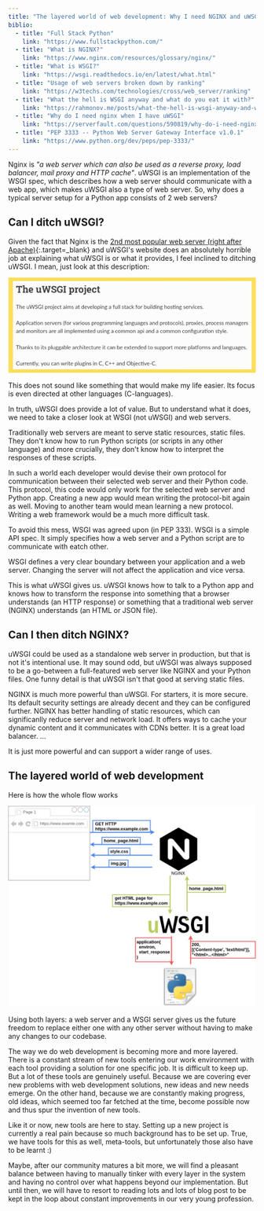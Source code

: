 ```yaml
---
title: "The layered world of web development: Why I need NGINX and uWSGI to run a Python app?"
biblio:
  - title: "Full Stack Python"
    link: "https://www.fullstackpython.com/"
  - title: "What is NGINX?"
    link: "https://www.nginx.com/resources/glossary/nginx/"
  - title: "What is WSGI?"
    link: "https://wsgi.readthedocs.io/en/latest/what.html"
  - title: "Usage of web servers broken down by ranking"
    link: "https://w3techs.com/technologies/cross/web_server/ranking"
  - title: "What the hell is WSGI anyway and what do you eat it with?"
    link: "https://rahmonov.me/posts/what-the-hell-is-wsgi-anyway-and-what-do-you-eat-it-with/"
  - title: "Why do I need nginx when I have uWSGI"
    link: "https://serverfault.com/questions/590819/why-do-i-need-nginx-when-i-have-uwsgi"
  - title: "PEP 3333 -- Python Web Server Gateway Interface v1.0.1"
    link: "https://www.python.org/dev/peps/pep-3333/"
---
```


Nginx is *"a web server which can also be used as a reverse proxy, load balancer, mail proxy and HTTP cache"*. uWSGI is an implementation of the WSGI spec, which describes how a web server should communicate with a web app, which makes uWSGI also a type of web server. So, why does a typical server setup for a Python app consists of 2 web servers?

## Can I ditch uWSGI?

Given the fact that Nginx is the [2nd most popular web server (right after Apache)](https://w3techs.com/technologies/cross/web_server/ranking){:.target=_blank} and uWSGI's website does an absolutely horrible job at explaining what uWSGI is or what it provides, I feel inclined to ditching uWSGI. I mean, just look at this description:

![uWSGI explanation](/assets/uWSGI-description.jpg)

This does not sound like something that would make my life easier. Its focus is even directed at other languages (C-languages). 

In truth, uWSGI does provide a lot of value. But to understand what it does, we need to take a closer look at WSGI (not uWSGI) and web servers.

Traditionally web servers are meant to serve static resources, static files. They don't know how to run Python scripts (or scripts in any other language) and more crucially, they don't know how to interpret the responses of these scripts. 

In such a world each developer would devise their own protocol for communication between their selected web server and their Python code. This protocol, this code would only work for the selected web server and Python app. Creating a new app would mean writing the protocol-bit again as well. Moving to another team would mean learning a new protocol. Writing a web framework would be a much more difficult task. 

To avoid this mess, WSGI was agreed upon (in PEP 333). WSGI is a simple API spec. It simply specifies how a web server and a Python script are to communicate with eatch other.

WSGI defines a very clear boundary between your application and a web server. Changing the server will not affect the application and vice versa.

This is what uWSGI gives us. uWSGI knows how to talk to a Python app and knows how to transform the response into something that a browser understands (an HTTP response) or something that a traditional web server (NGINX) understands (an HTML or JSON file).

## Can I then ditch NGINX?

uWSGI could be used as a standalone web server in production, but that is not it's intentional use. It may sound odd, but uWSGI was always supposed to be a go-between a full-featured web server like NGINX and your Python files. One funny detail is that uWSGI isn't that good at serving static files.

NGINX is much more powerful than uWSGI. For starters, it is more secure. Its default security settings are already decent and they can be configured further. NGINX has better handling of static resources, which can significanlly reduce server and network load. It offers ways to cache your dynamic content and it communicates with CDNs better. It is a great load balancer. ... 

It is just more powerful and can support a wider range of uses.

## The layered world of web development

Here is how the whole flow works

![Flow for a Python web app](/assets/uWSGI-flow.jpg)

Using both layers: a web server and a WSGI server gives us the future freedom to replace either one with any other server without having to make any changes to our codebase.

The way we do web development is becoming more and more layered. There is a constant stream of new tools entering our work environment with each tool providing a solution for one specific job. It is difficult to keep up. But a lot of these tools are genuinely useful. Because we are covering ever new problems with web development solutions, new ideas and new needs emerge. On the other hand, because we are constantly making progress, old ideas, which seemed too far fetched at the time, become possible now and thus spur the invention of new tools.

Like it or now, new tools are here to stay. Setting up a new project is currently a real pain because so much background has to be set up. True, we have tools for this as well, meta-tools, but unfortunately those also have to be learnt :) 

Maybe, after our community matures a bit more, we will find a pleasant balance between having to manually tinker with every layer in the system and having no control over what happens beyond our implementation. But until then, we will have to resort to reading lots and lots of blog post to be kept in the loop about constant improvements in our very young profession.


